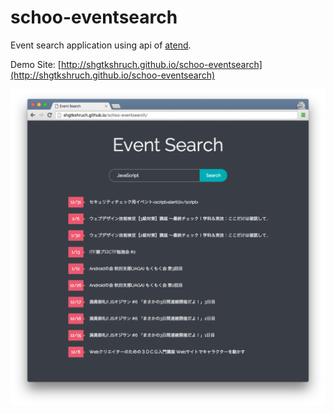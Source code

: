 # schoo-eventsearch

Event search application using api of [atend](http://api.atnd.org/).

Demo Site: [http://shgtkshruch.github.io/schoo-eventsearch](http://shgtkshruch.github.io/schoo-eventsearch)

![screenshot](https://github.com/shgtkshruch/schoo-eventsearch/blob/master/screenshot.png?raw=true)
